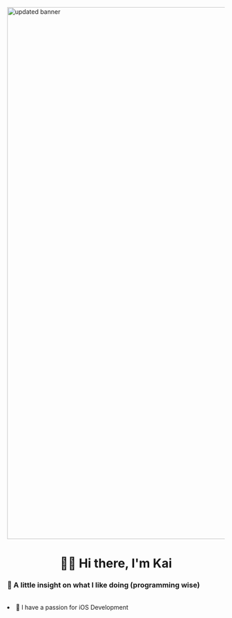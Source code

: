 <img width="1230" alt="updated banner" src="https://user-images.githubusercontent.com/51129378/133824699-d5406b45-fc2c-4b4e-9369-4ee23029b82f.png">
<h1 align="center">👋🏻 Hi there, I'm Kai </h1>
<h3>🧐 A little insight on what I like doing (programming wise)</h3>
<br>
<li> 📱 I have a passion for iOS Development</li>
